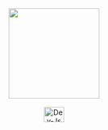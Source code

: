 <div align="center">
  <a href="https://github.com/viniciusmilan8">
  <img height="180em" src="https://github-readme-stats.vercel.app/api?username=viniciusmilan8&show_icons=true&theme=dracula&include_all_commits"
  <img height="180em" src="https://github-readme-stats.vercel.app/api/top-langs/?username=viniciusmilan8&layout=compact&langs_count=7&theme=dra"
</div>

<div style="display: inline_block"><br>
  <img align="center" alt="Dev-Js" height="30" width="40" src="https://raw.githubusercontent.com/devicons/devicon/master/icons/javascript/ja"
  <img align="center" alt="Dev-Ts" height="30" width="40" src="https://raw.githubusercontent.com/devicons/devicon/master/icons/typescript/ty"
  <img align="center" alt="Dev-React" height="30" width="40" src="https://raw.githubusercontent.com/devicons/devicon/master/icons/react/reac"
  <img align="center" alt="Dev-HTML" height="30" width="40" src="https://raw.githubusercontent.com/devicons/devicon/master/icons/html5/html5"
  <img align="center" alt="Dev-CSS" height="30" width="40" src="https://raw.githubusercontent.com/devicons/devicon/master/icons/css3/css3-o"
</div>

